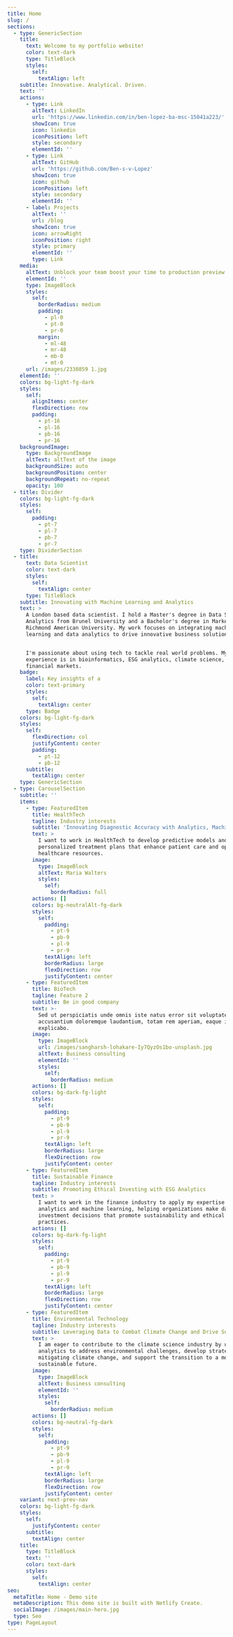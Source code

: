 ```yaml
---
title: Home
slug: /
sections:
  - type: GenericSection
    title:
      text: Welcome to my portfolio website!
      color: text-dark
      type: TitleBlock
      styles:
        self:
          textAlign: left
    subtitle: Innovative. Analytical. Driven.
    text: ''
    actions:
      - type: Link
        altText: LinkedIn
        url: 'https://www.linkedin.com/in/ben-lopez-ba-msc-15041a223/'
        showIcon: true
        icon: linkedin
        iconPosition: left
        style: secondary
        elementId: ''
      - type: Link
        altText: GitHub
        url: 'https://github.com/Ben-s-v-Lopez'
        showIcon: true
        icon: github
        iconPosition: left
        style: secondary
        elementId: ''
      - label: Projects
        altText: ''
        url: /blog
        showIcon: true
        icon: arrowRight
        iconPosition: right
        style: primary
        elementId: ''
        type: Link
    media:
      altText: Unblock your team boost your time to production preview
      elementId: ''
      type: ImageBlock
      styles:
        self:
          borderRadius: medium
          padding:
            - pl-0
            - pt-0
            - pr-0
          margin:
            - ml-48
            - mr-48
            - mb-0
            - mt-0
      url: /images/2330859 1.jpg
    elementId: ''
    colors: bg-light-fg-dark
    styles:
      self:
        alignItems: center
        flexDirection: row
        padding:
          - pt-16
          - pl-16
          - pb-16
          - pr-16
    backgroundImage:
      type: BackgroundImage
      altText: altText of the image
      backgroundSize: auto
      backgroundPosition: center
      backgroundRepeat: no-repeat
      opacity: 100
  - title: Divider
    colors: bg-light-fg-dark
    styles:
      self:
        padding:
          - pt-7
          - pl-7
          - pb-7
          - pr-7
    type: DividerSection
  - title:
      text: Data Scientist
      color: text-dark
      styles:
        self:
          textAlign: center
      type: TitleBlock
    subtitle: Innovating with Machine Learning and Analytics
    text: >
      A London based data scientist. I hold a Master's degree in Data Science &
      Analytics from Brunel University and a Bachelor's degree in Marketing from
      Richmond American University. My work focuses on integrating machine
      learning and data analytics to drive innovative business solutions.


      I'm passionate about using tech to tackle real world problems. My
      experience is in bioinformatics, ESG analytics, climate science, and the
      financial markets.
    badge:
      label: Key insights of a
      color: text-primary
      styles:
        self:
          textAlign: center
      type: Badge
    colors: bg-light-fg-dark
    styles:
      self:
        flexDirection: col
        justifyContent: center
        padding:
          - pt-12
          - pb-12
      subtitle:
        textAlign: center
    type: GenericSection
  - type: CarouselSection
    subtitle: ''
    items:
      - type: FeaturedItem
        title: HealthTech
        tagline: Industry interests
        subtitle: 'Innovating Diagnostic Accuracy with Analytics, Machine Learning, & AI'
        text: >
          I want to work in HealthTech to develop predictive models and
          personalized treatment plans that enhance patient care and optimize
          healthcare resources.
        image:
          type: ImageBlock
          altText: Maria Walters
          styles:
            self:
              borderRadius: full
        actions: []
        colors: bg-neutralAlt-fg-dark
        styles:
          self:
            padding:
              - pt-9
              - pb-9
              - pl-9
              - pr-9
            textAlign: left
            borderRadius: large
            flexDirection: row
            justifyContent: center
      - type: FeaturedItem
        title: BioTech
        tagline: Feature 2
        subtitle: Be in good company
        text: >-
          Sed ut perspiciatis unde omnis iste natus error sit voluptatem
          accusantium doloremque laudantium, totam rem aperiam, eaque ipsa quae.
          explicabo.
        image:
          type: ImageBlock
          url: /images/sangharsh-lohakare-Iy7QyzOs1bo-unsplash.jpg
          altText: Business consulting
          elementId: ''
          styles:
            self:
              borderRadius: medium
        actions: []
        colors: bg-dark-fg-light
        styles:
          self:
            padding:
              - pt-9
              - pb-9
              - pl-9
              - pr-9
            textAlign: left
            borderRadius: large
            flexDirection: row
            justifyContent: center
      - type: FeaturedItem
        title: Sustainable Finance
        tagline: Industry interests
        subtitle: Promoting Ethical Investing with ESG Analytics
        text: >
          I want to work in the finance industry to apply my expertise in ESG
          analytics and machine learning, helping organizations make data-driven
          investment decisions that promote sustainability and ethical
          practices.
        actions: []
        colors: bg-dark-fg-light
        styles:
          self:
            padding:
              - pt-9
              - pb-9
              - pl-9
              - pr-9
            textAlign: left
            borderRadius: large
            flexDirection: row
            justifyContent: center
      - type: FeaturedItem
        title: Environmental Technology
        tagline: Industry interests
        subtitle: Leveraging Data to Combat Climate Change and Drive Sustainability
        text: >
          I am eager to contribute to the climate science industry by using data
          analytics to address environmental challenges, develop strategies for
          mitigating climate change, and support the transition to a more
          sustainable future.
        image:
          type: ImageBlock
          altText: Business consulting
          elementId: ''
          styles:
            self:
              borderRadius: medium
        actions: []
        colors: bg-neutral-fg-dark
        styles:
          self:
            padding:
              - pt-9
              - pb-9
              - pl-9
              - pr-9
            textAlign: left
            borderRadius: large
            flexDirection: row
            justifyContent: center
    variant: next-prev-nav
    colors: bg-light-fg-dark
    styles:
      self:
        justifyContent: center
      subtitle:
        textAlign: center
    title:
      type: TitleBlock
      text: ''
      color: text-dark
      styles:
        self:
          textAlign: center
seo:
  metaTitle: Home - Demo site
  metaDescription: This demo site is built with Netlify Create.
  socialImage: /images/main-hero.jpg
  type: Seo
type: PageLayout
---
```

